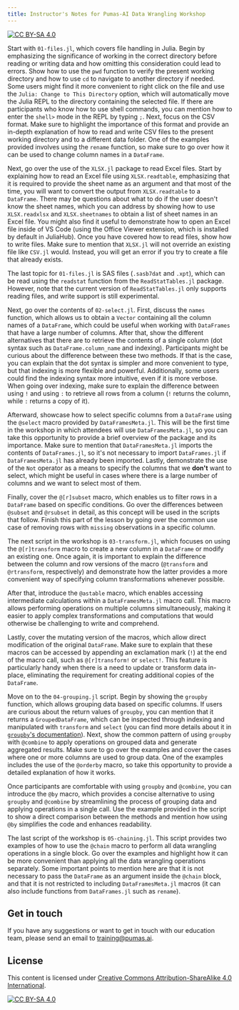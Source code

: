 ```yaml
---
title: Instructor's Notes for Pumas-AI Data Wrangling Workshop
---
```


[![CC BY-SA 4.0](https://img.shields.io/badge/License-CC%20BY--SA%204.0-lightgrey.svg)](http://creativecommons.org/licenses/by-sa/4.0/)

Start with `01-files.jl`, which covers file handling in Julia. Begin by emphasizing the significance of working in the correct 
directory before reading or writing data and how omitting this consideration could lead to errors. Show how to use the `pwd` function to verify the present 
working directory and how to use `cd` to navigate to another directory if needed. Some users might find it more convenient to right click on the file and use
the `Julia: Change to This Directory` option, which will automatically move the Julia REPL to the directory containing the selected file. If there are 
participants who know how to use shell commands, you can mention how to enter the `shell>` mode in the REPL by typing `;`. Next, focus on the CSV format. Make 
sure to highlight the importance of this format and provide an in-depth explanation of how to read and write CSV files to the present working directory and 
to a different data folder. One of the examples provided involves using the `rename` function, so make sure to go over how it can be used to change column names 
in a `DataFrame`.

Next, go over the use of the `XLSX.jl` package to read Excel files. Start by explaining how to read an Excel file using `XLSX.readtable`, emphasizing that it is 
required to provide the sheet name as an argument and that most of the time, you will want to convert the output from `XLSX.readtable` to a `DataFrame`. 
There may be questions about what to do if the user doesn't know the sheet names, which you can address by showing how to use `XLSX.readxlsx` and
`XLSX.sheetnames` to obtain a list of sheet names in an Excel file. You might also find it useful to demonstrate how to open an Excel file inside of 
VS Code (using the Office Viewer extension, which is installed by default in JuliaHub). Once you have covered how to read files, show how to write files. Make 
sure to mention that `XLSX.jl` will not override an existing file like `CSV.jl` would. Instead, you will get an error if you try to create a file that 
already exists.

The last topic for `01-files.jl` is SAS files (`.sasb7dat` and `.xpt`), which can be read using the `readstat` function from the `ReadStatTables.jl` package. 
However, note that the current version of `ReadStatTables.jl` only supports reading files, and write support is still experimental.

Next, go over the contents of `02-select.jl`. First, discuss the `names` function, which allows us to obtain a `Vector` containing all the column 
names of a `DataFrame`, which could be useful when working with `DataFrames` that have a large number of columns. After that, show the different alternatives
that there are to retrieve the contents of a single column (dot syntax such as `DataFrame.column_name` and indexing). Participants might be curious about the
difference between these two methods. If that is the case, you can explain that the dot syntax is simpler and more convenient to type, but that indexing is more 
flexible and powerful. Additionally, some users could find the indexing syntax more intuitive, even if it is more verbose. When
going over indexing, make sure to explain the difference between using `!` and using `:` to retrieve all rows from a column (`!`
returns the column, while `:` returns a copy of it).

Afterward, showcase how to select specific columns from a `DataFrame` using the `@select` macro provided by `DataFramesMeta.jl`. This will be the first
time in the workshop in which attendees will use `DataFramesMeta.jl`, so you can take this opportunity to provide a brief overview of the package and its 
importance. Make sure to mention that `DataFramesMeta.jl` imports the contents of `DataFrames.jl`, so it's not necessary to import `DataFrames.jl` if `DataFramesMeta.jl`
has already been imported. Lastly, demonstrate the use of the `Not` operator as a means to specify the columns that we **don't** want to select, which might
be useful in cases where there is a large number of columns and we want to select most of them.

Finally, cover the `@[r]subset` macro, which enables us to filter rows in a `DataFrame` based on specific conditions. Go over the differences between `@subset`
and `@rsubset` in detail, as this concept will be used in the scripts that follow. Finish this part of the lesson by going over the common use case of removing
rows with `missing` observations in a specific column.

The next script in the workshop is `03-transform.jl`, which focuses on using the `@[r]transform` macro to create a new column in a `DataFrame` or modify an 
existing one. Once again, it is important to explain the difference between the column and row versions of the macro (`@transform` and `@rtransform`, 
respectively) and demonstrate how the latter provides a more convenient way of specifying column transformations whenever possible.

After that, introduce the `@astable` macro, which enables accessing intermediate calculations within a `DataFramesMeta.jl` macro call. This macro allows performing 
operations on multiple columns simultaneously, making it easier to apply complex transformations and computations that would otherwise be challenging to write 
and comprehend.

Lastly, cover the mutating version of the macros, which allow direct modification of the original `DataFrame`. Make sure to explain that these macros can be 
accessed by appending an exclamation mark (`!`) at the end of the macro call, such as `@[r]transform!` or `select!`. This feature is particularly handy when 
there is a need to update or transform data in-place, eliminating the requirement for creating additional copies of the `DataFrame`.

Move on to the `04-grouping.jl` script. Begin by showing the `groupby` function, which allows grouping data based on specific columns. If users are curious 
about the return values of `groupby`, you can mention that it returns a `GroupedDataFrame`, which can be inspected through indexing and manipulated with 
`transform` and `select` (you can find more details about it in [`groupby`'s documentation](https://dataframes.juliadata.org/stable/lib/functions/#DataFrames.groupby)). Next, 
show the common pattern of using `groupby` with `@combine` to apply operations on grouped data and generate aggregated results. Make sure to go over 
the examples and cover the cases where one or more columns are used to group data. One of the examples includes the use of the `@orderby` macro, so take this 
opportunity to provide a detailed explanation of how it works.

Once participants are comfortable with using `groupby` and `@combine`, you can introduce the `@by` macro, which provides a concise alternative to using 
`groupby` and `@combine` by streamlining the process of grouping data and applying operations in a single call. Use the example provided in the script to show a 
direct comparison between the methods and mention how using `@by` simplifies the code and enhances readability.

The last script of the workshop is `05-chaining.jl`. This script provides two examples of how to use the `@chain` macro to perform all data wrangling operations
in a single block. Go over the examples and highlight how it can be more convenient than applying all the data wrangling operations separately. Some important
points to mention here are that it is not necessary to pass the `DataFrame` as an argument inside the `@chain` block, and that it is not restricted to including
`DataFramesMeta.jl` macros (it can also include functions from `DataFrames.jl` such as `rename`).

## Get in touch

If you have any suggestions or want to get in touch with our education team,
please send an email to <training@pumas.ai>.

## License

This content is licensed under [Creative Commons Attribution-ShareAlike 4.0 International](http://creativecommons.org/licenses/by-sa/4.0/).

[![CC BY-SA 4.0](https://licensebuttons.net/l/by-sa/4.0/88x31.png)](http://creativecommons.org/licenses/by-sa/4.0/)
